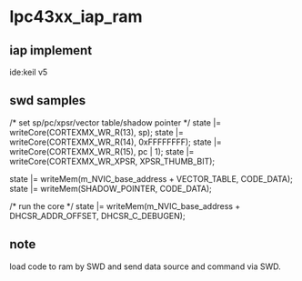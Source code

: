 # lpc43xx_iap_ram
## iap implement 
ide:keil v5
## swd samples

/* set sp/pc/xpsr/vector table/shadow pointer */ 
state |= writeCore(CORTEXMX_WR_R(13), sp);
state |= writeCore(CORTEXMX_WR_R(14), 0xFFFFFFFF);
state |= writeCore(CORTEXMX_WR_R(15), pc | 1);
state |= writeCore(CORTEXMX_WR_XPSR, XPSR_THUMB_BIT);

state |= writeMem(m_NVIC_base_address + VECTOR_TABLE, CODE_DATA);
state |= writeMem(SHADOW_POINTER, CODE_DATA);

/* run the core */ 
state |= writeMem(m_NVIC_base_address + DHCSR_ADDR_OFFSET, DHCSR_C_DEBUGEN);
## note
load code to ram by SWD and send data source and command via SWD.


